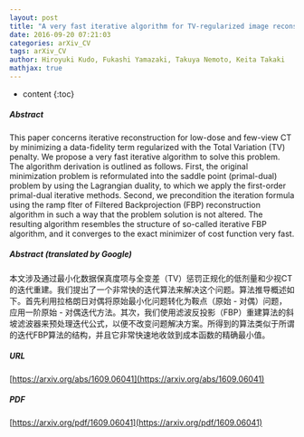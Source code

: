```yaml
---
layout: post
title: "A very fast iterative algorithm for TV-regularized image reconstruction with applications to low-dose and few-view CT"
date: 2016-09-20 07:21:03
categories: arXiv_CV
tags: arXiv_CV
author: Hiroyuki Kudo, Fukashi Yamazaki, Takuya Nemoto, Keita Takaki
mathjax: true
---
```


* content
{:toc}

##### Abstract
This paper concerns iterative reconstruction for low-dose and few-view CT by minimizing a data-fidelity term regularized with the Total Variation (TV) penalty. We propose a very fast iterative algorithm to solve this problem. The algorithm derivation is outlined as follows. First, the original minimization problem is reformulated into the saddle point (primal-dual) problem by using the Lagrangian duality, to which we apply the first-order primal-dual iterative methods. Second, we precondition the iteration formula using the ramp flter of Filtered Backprojection (FBP) reconstruction algorithm in such a way that the problem solution is not altered. The resulting algorithm resembles the structure of so-called iterative FBP algorithm, and it converges to the exact minimizer of cost function very fast.

##### Abstract (translated by Google)
本文涉及通过最小化数据保真度项与全变差（TV）惩罚正规化的低剂量和少视CT的迭代重建。我们提出了一个非常快的迭代算法来解决这个问题。算法推导概述如下。首先利用拉格朗日对偶将原始最小化问题转化为鞍点（原始 - 对偶）问题，应用一阶原始 - 对偶迭代方法。其次，我们使用滤波反投影（FBP）重建算法的斜坡滤波器来预处理迭代公式，以便不改变问题解决方案。所得到的算法类似于所谓的迭代FBP算法的结构，并且它非常快速地收敛到成本函数的精确最小值。

##### URL
[https://arxiv.org/abs/1609.06041](https://arxiv.org/abs/1609.06041)

##### PDF
[https://arxiv.org/pdf/1609.06041](https://arxiv.org/pdf/1609.06041)

